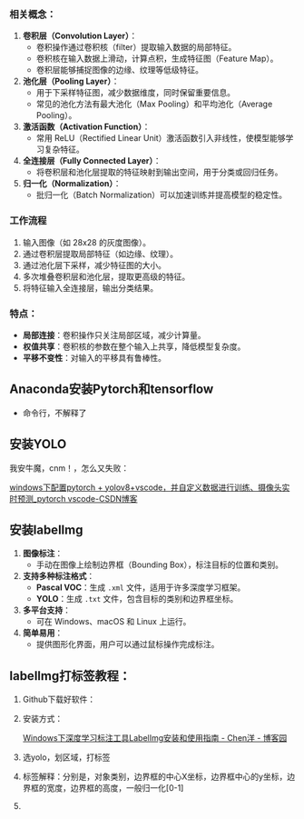 ### 相关概念：

1. **卷积层（Convolution Layer）**：
    - 卷积操作通过卷积核（filter）提取输入数据的局部特征。
    - 卷积核在输入数据上滑动，计算点积，生成特征图（Feature Map）。
    - 卷积层能够捕捉图像的边缘、纹理等低级特征。
2. **池化层（Pooling Layer）**：
    - 用于下采样特征图，减少数据维度，同时保留重要信息。
    - 常见的池化方法有最大池化（Max Pooling）和平均池化（Average Pooling）。
3. **激活函数（Activation Function）**：
    - 常用 ReLU（Rectified Linear Unit）激活函数引入非线性，使模型能够学习复杂特征。
4. **全连接层（Fully Connected Layer）**：
    - 将卷积层和池化层提取的特征映射到输出空间，用于分类或回归任务。
5. **归一化（Normalization）**：
    - 批归一化（Batch Normalization）可以加速训练并提高模型的稳定性。

### 工作流程

1. 输入图像（如 28x28 的灰度图像）。
2. 通过卷积层提取局部特征（如边缘、纹理）。
3. 通过池化层下采样，减少特征图的大小。
4. 多次堆叠卷积层和池化层，提取更高级的特征。
5. 将特征输入全连接层，输出分类结果。

### 特点：

- **局部连接**：卷积操作只关注局部区域，减少计算量。
- **权值共享**：卷积核的参数在整个输入上共享，降低模型复杂度。
- **平移不变性**：对输入的平移具有鲁棒性。

## Anaconda安装Pytorch和tensorflow

- 命令行，不解释了

## 安装YOLO

我安牛魔，cnm！，怎么又失败：

[windows下配置pytorch + yolov8+vscode，并自定义数据进行训练、摄像头实时预测_pytorch vscode-CSDN博客](https://blog.csdn.net/xwb_12340/article/details/131718725)

## 安装labellmg

1. **图像标注**：
    - 手动在图像上绘制边界框（Bounding Box），标注目标的位置和类别。
2. **支持多种标注格式**：
    - **Pascal VOC**：生成 `.xml` 文件，适用于许多深度学习框架。
    - **YOLO**：生成 `.txt` 文件，包含目标的类别和边界框坐标。
3. **多平台支持**：
    - 可在 Windows、macOS 和 Linux 上运行。
4. **简单易用**：
    - 提供图形化界面，用户可以通过鼠标操作完成标注。

## labellmg打标签教程：

1. Github下载好软件：
2. 安装方式： 
    
    [Windows下深度学习标注工具LabelImg安装和使用指南 - Chen洋 - 博客园](https://www.cnblogs.com/cy0628/p/15581649.html)
    
3. 选yolo，划区域，打标签
4. 标签解释：分别是，对象类别，边界框的中心X坐标，边界框中心的y坐标，边界框的宽度，边界框的高度，一般归一化[0-1]
5.

